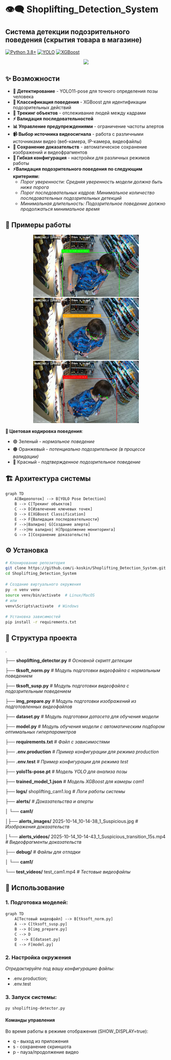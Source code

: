 # 👁️‍🗨️  Shoplifting_Detection_System

## Система детекции подозрительного поведения (скрытия товара в магазине)

[![Python 3.8+](https://img.shields.io/badge/python-3.8+-blue.svg)](https://www.python.org/downloads/)
[![YOLO](https://img.shields.io/badge/YOLO-11-pink.svg)](https://ultralytics.com/)
[![XGBoost](https://img.shields.io/badge/XGBoost-Latest-orange.svg)](https://xgboost.ai/)

<p align="center">
<img src="assets/out_cam.gif")>
</p>

## ✨ Возможности

- **🎯 Детектирование** - YOLO11-pose для точного определения позы человека
- **🤖 Классификация поведения** - XGBoost для идентификации подозрительных действий
- **🔄 Трекинг объектов** - отслеживание людей между кадрами
- **⚡ Валидация последовательностей** 
- **📊 Управление предупреждениями** - ограничение частоты алертов
- **📹  Выбор источника видеосигнала** - работа с различными источниками видео (веб-камера, IP-камера, видеофайлы)
- **💾 Сохранение доказательств** - автоматическое сохранение изображений и видеофрагментов
- **🔧 Гибкая конфигурация** - настройки для различных режимов работы
- **⚡Валидация подозрительного поведения по следующим критериям:**
   - *Порог уверенности: Средняя уверенность модели должна быть ниже порога*
   - *Порог последовательных кадров: Минимальное количество последовательных подозрительных детекций*
   - *Минимальная длительность: Подозрительное поведение должно продолжаться минимальное время*


## 📸 Примеры работы

<p align="center">
<img src="./assets/out_cam2_1.jpg" width="330">
<img src="./assets/out_cam2_2.jpg" width="330">
<img src="./assets/out_cam2_3.jpg" width="330">
</p>

**🎨 Цветовая кодировка поведения**:
- 🟢 Зеленый - *нормальное поведение*
- 🟠 Оранжевый - *потенциально подозрительное (в процессе валидации)*
- 🔴 Красный - *подтвержденное подозрительное поведение*


## 🏗️ Архитектура системы
```mermaid
graph TD
    A[Видеопоток] --> B[YOLO Pose Detection]
    B --> C[Трекинг объектов]
    C --> D[Извлечение ключевых точек]
    D --> E[XGBoost Classification]
    E --> F{Валидация последовательности}
    F -->|Валидно| G[Создание алерта]
    F -->|Не валидно| H[Продолжение мониторинга]
    G --> I[Сохранение доказательств]
```

## ⚙️ Установка

```bash
# Клонирование репозитория
git clone https://github.com/i-koskin/Shoplifting_Detection_System.git
cd Shoplifting_Detection_System

# Создание виртуального окружения
py -m venv venv
source venv/bin/activate  # Linux/MacOS
# или
venv\Scripts\activate  # Windows

# Установка зависимостей
pip install -r requirements.txt
```

## 📁 Структура проекта
.

├── **shoplifting_detector.py**   *# Основной скрипт детекции*

├── **tksoft_norm.py**            *# Модуль подготовки видеофайла с нормальным поведением*

├── **tksoft_susp.py**            *# Модуль подготовки видеофайла с подозрительным поведением*

├── **img_prepare.py**            *# Модуль подготовки изображений из подготовленных видеофайлов*

├── **dataset.py**                *# Модуль подготовки датасета для обучения модели*

├── **model.py**                  *# Модуль обучения модели с автоматическим подбором оптимальных гиперпараметров*

├── **requirements.txt**          *# Файл с зависимостями*

├── **.env.production**           *# Пример конфигурации для режима production* 

├── **.env.test**                 *# Пример конфигурации для режима test*  

├── **yolo11s-pose.pt**           *# Модель YOLO для анализа позы*

├── **trained_model_1.json**      *# Модель XGBoost для камеры cam1*

├── **logs/** shoplifting_cam1.log *# Логи работы системы*

├── **alerts/**                   *# Доказательства и алерты*

│   └── **cam1/**

│├── **alerts_images/** 2025-10-14_10-14-38_1_Suspicious.jpg   *# Изображения доказательств*

│└── **alerts_videos/** 2025-10-14_10-14-43_1_Suspicious_transition_15s.mp4   *# Видеофрагменты доказательств*

├── **debug/**                    *# Файлы для отладки*

│   └── **cam1/**

└── **test_videos/** test_cam1.mp4             *# Тестовые видеофайлы*



## 🚀 Использование

### 1. Подготовка моделей:

```mermaid
graph TD
    A[Тестовый видеофайл] --> B[tksoft_norm.py]
    A --> C[tksoft_susp.py]
    B --> D[img_prepare.py]
    C --> D
    D  --> E[dataset.py]
    E --> F[model.py]
```
### 2. Настройка окружения

*Отредактируйте под вашу конфигурацию файлы:*
  *  .env.production;
  *  .env.test

### 3. Запуск системы:

```bash
py shoplifting-detector.py
```

#### Команды управления
Во время работы в режиме отображения (SHOW_DISPLAY=true):
  - q - выход из приложения
  - s - сохранение скриншота
  - p - пауза/продолжение видео
